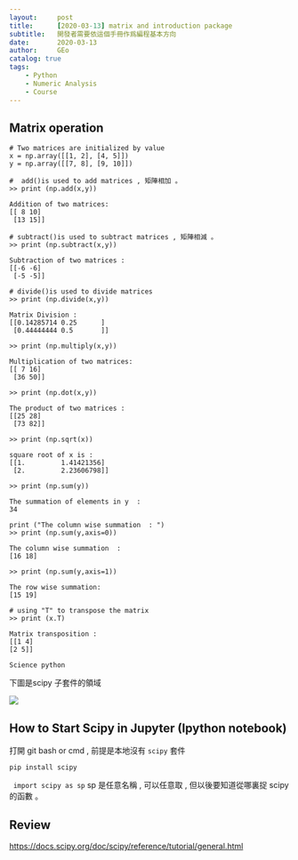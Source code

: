 ```yaml
---
layout:     post
title:      [2020-03-13] matrix and introduction package
subtitle:   開發者需要依這個手冊作爲編程基本方向
date:       2020-03-13
author:     GEo
catalog: true
tags:
    - Python
    - Numeric Analysis
    - Course
---
```


## Matrix operation     

```
# Two matrices are initialized by value
x = np.array([[1, 2], [4, 5]])
y = np.array([[7, 8], [9, 10]])
```

```
#  add()is used to add matrices , 矩陣相加 。 
>> print (np.add(x,y))

Addition of two matrices: 
[[ 8 10]
 [13 15]]
```

```
# subtract()is used to subtract matrices , 矩陣相減 。
>> print (np.subtract(x,y))

Subtraction of two matrices :
[[-6 -6]
 [-5 -5]]
```

```
# divide()is used to divide matrices
>> print (np.divide(x,y))

Matrix Division :
[[0.14285714 0.25      ]
 [0.44444444 0.5       ]]
```

```
>> print (np.multiply(x,y))

Multiplication of two matrices: 
[[ 7 16]
 [36 50]]
```

```
>> print (np.dot(x,y))

The product of two matrices :
[[25 28]
 [73 82]]
```

```
>> print (np.sqrt(x))

square root of x is :
[[1.         1.41421356]
 [2.         2.23606798]]
```

```
>> print (np.sum(y))

The summation of elements in y  :
34
```

```
print ("The column wise summation  : ")
>> print (np.sum(y,axis=0))

The column wise summation  :
[16 18]
```

```
>> print (np.sum(y,axis=1))

The row wise summation: 
[15 19]
```

```
# using "T" to transpose the matrix
>> print (x.T)

Matrix transposition :
[[1 4]
[2 5]]
```

``` Science python ``` 

下圖是scipy 子套件的領域 

<img src='pictures/course-scipy.png'>

## How to Start Scipy in Jupyter (Ipython notebook)

打開 git bash or cmd , 前提是本地沒有 ```scipy``` 套件 

```pip install scipy ```

``` import scipy as sp``` sp 是任意名稱 , 可以任意取 , 但以後要知道從哪裏捉 scipy 的函數 。

## Review 

https://docs.scipy.org/doc/scipy/reference/tutorial/general.html

